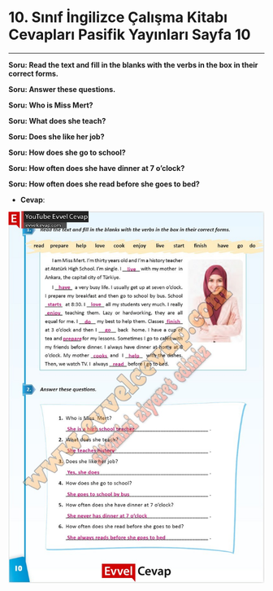 # 10. Sınıf İngilizce Çalışma Kitabı Cevapları Pasifik Yayınları Sayfa 10

---

**Soru: Read the text and fill in the blanks with the verbs in the box in their correct forms.**

**Soru: Answer these questions.**

**Soru: Who is Miss Mert?**

**Soru: What does she teach?**

**Soru: Does she like her job?**

**Soru: How does she go to school?**

**Soru: How often does she have dinner at 7 o’clock?**

**Soru: How often does she read before she goes to bed?**

-   **Cevap**:

![Image 1](./image_1.jpg)